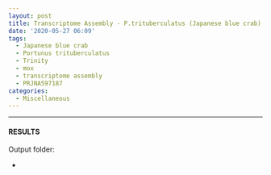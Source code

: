 ```yaml
---
layout: post
title: Transcriptome Assembly - P.trituberculatus (Japanese blue crab) NCBI SRA BioProject PRJNA597187 Data with Trinity on Mox
date: '2020-05-27 06:09'
tags: 
  - Japanese blue crab
  - Portunus trituberculatus
  - Trinity
  - mox
  - transcriptome assembly
  - PRJNA597187
categories: 
  - Miscellaneous
---
```




---

#### RESULTS

Output folder:

- []()

